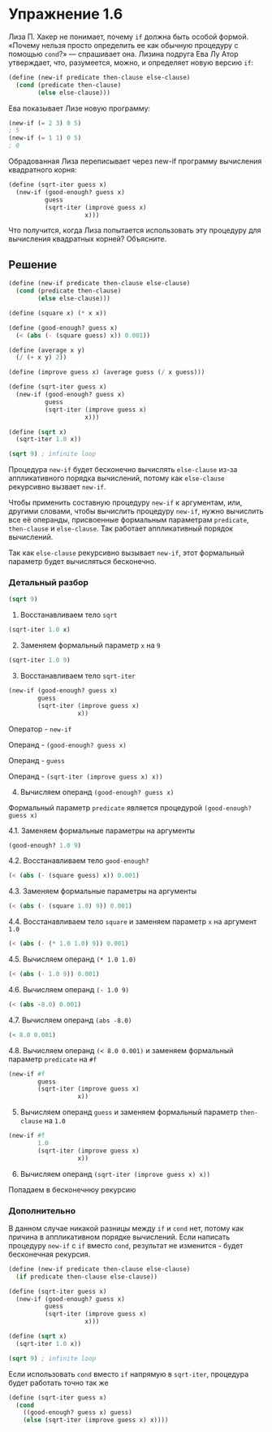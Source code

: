 # Упражнение 1.6

Лиза П. Хакер не понимает, почему `if` должна быть особой формой. «Почему нельзя просто определить ее как обычную процедуру с помощью `cond`?» — спрашивает она. Лизина подруга Ева Лу Атор утверждает, что, разумеется, можно, и определяет новую версию `if`:

```scheme
(define (new-if predicate then-clause else-clause)
  (cond (predicate then-clause)
        (else else-clause)))
```

Ева показывает Лизе новую программу:

```scheme
(new-if (= 2 3) 0 5)
; 5
(new-if (= 1 1) 0 5)
; 0
```

Обрадованная Лиза переписывает через new-if программу вычисления квадратного корня:

```scheme
(define (sqrt-iter guess x) 
  (new-if (good-enough? guess x)
          guess
          (sqrt-iter (improve guess x)
                     x)))
```

Что получится, когда Лиза попытается использовать эту процедуру для вычисления квадратных корней? Объясните.

## Решение

```scheme
(define (new-if predicate then-clause else-clause) 
  (cond (predicate then-clause)
        (else else-clause)))

(define (square x) (* x x))

(define (good-enough? guess x)
  (< (abs (- (square guess) x)) 0.001))

(define (average x y)
  (/ (+ x y) 2))

(define (improve guess x) (average guess (/ x guess)))

(define (sqrt-iter guess x)
  (new-if (good-enough? guess x)
          guess
          (sqrt-iter (improve guess x)
                     x)))

(define (sqrt x)
  (sqrt-iter 1.0 x))

(sqrt 9) ; infinite loop
```

Процедура `new-if` будет бесконечно вычислять `else-clause` из-за аппликативного порядка вычислений, потому как `else-clause` рекурсивно вызвает `new-if`.

Чтобы применить составную процедуру `new-if` к аргументам, или, другими словами, чтобы вычислить процедуру `new-if`, нужно вычислить все её операнды, присвоенные формальным параметрам `predicate`, `then-clause` и `else-clause`. Так работает аппликативный порядок вычислений.

Так как `else-clause` рекурсивно вызывает `new-if`, этот формальный параметр будет вычисляться бесконечно.

### Детальный разбор

```scheme
(sqrt 9) 
```

1. Восстанавливаем тело `sqrt`

```scheme
(sqrt-iter 1.0 x)
```

2. Заменяем формальный параметр `x` на `9`

```scheme
(sqrt-iter 1.0 9)
```

3. Восстанавливаем тело `sqrt-iter` 

```scheme
(new-if (good-enough? guess x)
        guess
        (sqrt-iter (improve guess x)
                   x))
```

Оператор - `new-if`

Операнд - `(good-enough? guess x)`

Операнд - `guess`

Операнд - `(sqrt-iter (improve guess x) x))`

4. Вычисляем операнд `(good-enough? guess x)`

Формальный параметр `predicate` является процедурой `(good-enough? guess x)`

4.1. Заменяем формальные параметры на аргументы

```scheme
(good-enough? 1.0 9)
```

4.2. Восстанавливаем тело `good-enough?`

```scheme
(< (abs (- (square guess) x)) 0.001)
```

4.3. Заменяем формальные параметры на аргументы

```scheme
(< (abs (- (square 1.0) 9)) 0.001)
```

4.4. Восстанавливаем тело `square` и заменяем параметр `x` на аргумент `1.0`

```scheme
(< (abs (- (* 1.0 1.0) 9)) 0.001)
```

4.5. Вычисляем операнд `(* 1.0 1.0)`

```scheme
(< (abs (- 1.0 9)) 0.001)
```

4.6. Вычисляем операнд `(- 1.0 9)`

```scheme
(< (abs -8.0) 0.001)
```

4.7. Вычисляем операнд `(abs -8.0)`

```scheme
(< 8.0 0.001)
```

4.8. Вычисляем операнд `(< 8.0 0.001)` и заменяем формальный параметр `predicate` на `#f`

```scheme
(new-if #f
        guess
        (sqrt-iter (improve guess x)
                   x))
```

5. Вычисляем операнд `guess` и заменяем формальный параметр `then-clause` на `1.0`

```scheme
(new-if #f
        1.0
        (sqrt-iter (improve guess x)
                   x))
```

6. Вычисляем операнд `(sqrt-iter (improve guess x) x))`

Попадаем в бесконечнюу рекурсию

### Дополнительно

В данном случае никакой разницы между `if` и `cond` нет, потому как причина в аппликативном порядке вычислений. Если написать процедуру `new-if` с `if` вместо `cond`, результат не изменится - будет бесконечная рекурсия.

```scheme
(define (new-if predicate then-clause else-clause) 
  (if predicate then-clause else-clause))

(define (sqrt-iter guess x)
  (new-if (good-enough? guess x)
          guess
          (sqrt-iter (improve guess x)
                     x)))

(define (sqrt x)
  (sqrt-iter 1.0 x))

(sqrt 9) ; infinite loop
```

Если использовать `cond` вместо `if` напрямую в `sqrt-iter`, процедура будет работать точно так же

```scheme
(define (sqrt-iter guess x)
  (cond
    ((good-enough? guess x) guess)
    (else (sqrt-iter (improve guess x) x))))

```
